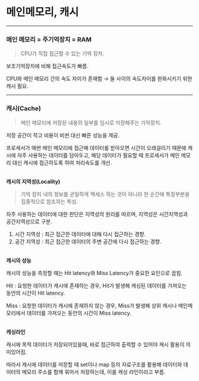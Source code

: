 # 메인메모리, 캐시

---

### 메인 메모리 = 주기억장치 = RAM

> CPU가 직접 접근할 수 있는 기억 장치.

보조기억장치에 비해 접근속도가 빠름.

CPU와 메인 메모리 간의 속도 차이가 존재함 → 둘 사이의 속도차이를 완화시키기 위한 캐시 필요.

---

### 캐시(Cache)

> 메인 메모리에 저장된 내용의 일부를 임시로 저장해주는 기억장치.

저장 공간이 작고 비용이 비싼 대신 빠른 성능을 제공.

프로세서가 매번 메인 메모리에 접근해 데이터를 받아오면 시간이 오래걸리기 때문에 캐시에 자주 사용하는 데이터를 담아두고, 해당 데이터가 필요할 때 프로세서가 메인 메모리 대신 캐시에 접근하도록 하여 처리속도를 개선.
</br></br>

**캐시의 지역성(Locality)**

> 기억 장치 내의 정보를 균일하게 엑세스 하는 것이 아니라 한 순간에 특정부분을 집중적으로 참조하는 특성.

자주 사용하는 데이터에 대한 판단은 지역성의 원리를 따르며, 지역성은 시간지역성과 공간지역성으로 구분.

1. 시간 지역성 : 최근 접근한 데이터에 대해 다시 접근하는 경향.
2. 공간 지역성 : 최근 접근한 데이터의 주변 공간에 다시 접근하는 경향.
</br></br>

**캐시의 성능**

캐시의 성능을 측정할 때는 Hit latency와 Miss Latency가 중요한 요인으로 꼽힘.

Hit : 요청한 데이터가 캐시에 존재하는 경우, Hit가 발생해 캐싱된 데이터를 가져오는 동안의 시간이 Hit latency.

Miss : 요청한 데이터가 캐시에 존재하지 않는 경우, Miss가 발생해 상위 캐시나 메인메모리에서 데이터를 가져오는 동안의 시간이 Miss latency.
</br></br>

**캐싱라인**

캐시에 목적 데이터가 저장되어있을때, 바로 접근하여 출력할 수 있어야 캐시 활용이 의미있어짐.

따라서 캐시에 데이터를 저장할 때 set이나 map 등의 자료구조를 활용해 데이터와 데이터의 메모리 주소를 함께 묶어서 저장하는데, 이를 캐싱 라인이라고 부름.

